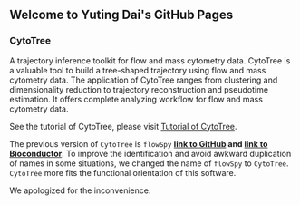
## Welcome to Yuting Dai's GitHub Pages

### CytoTree

A trajectory inference toolkit for flow and mass cytometry data. CytoTree is a valuable tool to build a tree-shaped trajectory using flow and mass cytometry data. The application of CytoTree ranges from clustering and dimensionality reduction to trajectory reconstruction and pseudotime estimation. It offers complete analyzing workflow for flow and mass cytometry data. 

See the tutorial of CytoTree, please visit [Tutorial of CytoTree](https://ytdai.github.io/CytoTree/index.html).

The previous version of `CytoTree` is `flowSpy` **[link to GitHub](https://github.com/JhuangLab/CytoTree) and [link to Bioconductor](https://bioconductor.org/packages/flowSpy/)**. To improve the identification and avoid awkward duplication of names in some situations, we changed the name of `flowSpy` to `CytoTree`. `CytoTree` more fits the functional orientation of this software.

We apologized for the inconvenience.









